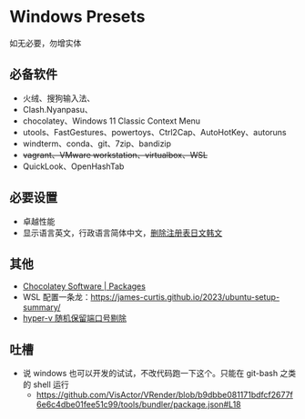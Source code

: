 # Windows Presets

如无必要，勿增实体

## 必备软件
- 火绒、搜狗输入法、
- Clash.Nyanpasu、
- chocolatey、Windows 11 Classic Context Menu
- utools、FastGestures、powertoys、Ctrl2Cap、AutoHotKey、autoruns
- windterm、conda、git、7zip、bandizip
- ~~vagrant、VMware workstation、virtualbox、WSL~~
- QuickLook、OpenHashTab

## 必要设置
- 卓越性能
- 显示语言英文，行政语言简体中文，[删除注册表日文韩文](https://zhuanlan.zhihu.com/p/502139239)

## 其他
- [Chocolatey Software | Packages](https://community.chocolatey.org/packages)
- WSL 配置一条龙：https://james-curtis.github.io/2023/ubuntu-setup-summary/
- [hyper-v 随机保留端口号剔除](https://juejin.cn/post/7214854106179321911)

## 吐槽
- 说 windows 也可以开发的试试，不改代码跑一下这个。只能在 git-bash 之类的 shell 运行
  - https://github.com/VisActor/VRender/blob/b9dbbe081171bdfcf2677f6e6c4dbe01fee51c99/tools/bundler/package.json#L18
